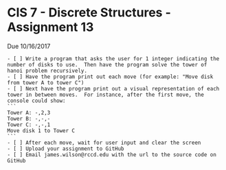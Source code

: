 ﻿# CIS 7 - Discrete Structures - Assignment 13
Due 10/16/2017

    - [ ] Write a program that asks the user for 1 integer indicating the number of disks to use.  Then have the program solve the tower of hanoi problem recursively.
	- [ ] Have the program print out each move (for example: "Move disk from tower A to tower C")
	- [ ] Next have the program print out a visual representation of each tower in between moves.  For instance, after the first move, the console could show:
	```
	Tower A: -,2,3
	Tower B: -,-,-
	Tower C: -,-,1
	Move disk 1 to Tower C
	```
    - [ ] After each move, wait for user input and clear the screen
    - [ ] Upload your assignment to GitHub
    - [ ] Email james.wilson@rccd.edu with the url to the source code on GitHub	
	
	
	
